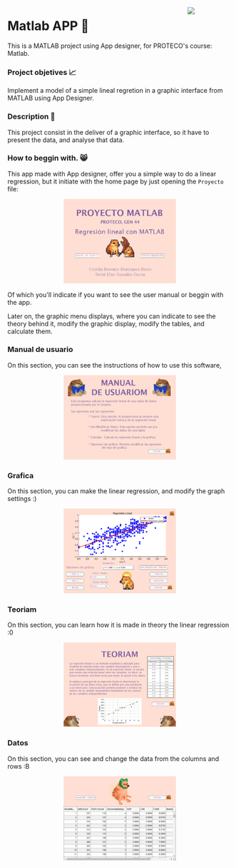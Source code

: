 <p >
  <a href="https://skillicons.dev">
    <img src="https://skillicons.dev/icons?i=matlab" align="right" width="100">
  </a>
</p>

# Matlab APP 🌌
This is a MATLAB project using App designer, for PROTECO's course: Matlab.

### Project objetives 📈
Implement a model of a simple lineal regretion in a graphic interface from MATLAB using App Designer.

### Description 📖
This project consist in the deliver of a graphic interface, so it have to present the data, and analyse that data.

### How to beggin with. 😸

This app made with App designer, offer you a simple way to do a linear regression, but it initiate with the home page by just opening the `Proyecto` file:

<p align="center">
  <a >
    <img src="img/homePage.png"  width="50%">
  </a>
</p>

Of which you'll indicate if you want to see the user manual or beggin with the app.

Later on, the graphic menu displays, where you can indicate to see the theory behind it, modify the graphic display, modify the tables, and calculate them.

### Manual de usuario
On this section, you can see the instructions of how to use this software,

<p align="center">
  <a >
    <img src="img/Manual.png"  width="50%">
  </a>
</p>


### Grafica
On this section, you can make the linear regression, and modify the graph settings :)

<p align="center">
  <a >
    <img src="img/Grafica.png"  width="50%">
  </a>
</p>

### Teoriam
On this section, you can learn how it is made in theory the linear regression :0

<p align="center">
  <a >
    <img src="img/Teoria.png"  width="50%">
  </a>
</p>

### Datos
On this section, you can see and change the data from the columns and rows :B

<p align="center">
  <a >
    <img src="img/datos.png"  width="50%">
  </a>
</p>